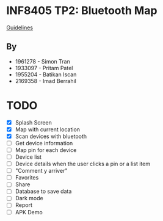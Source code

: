 # INF8405 TP2: Bluetooth Map

[Guidelines](INF8405%20-%20TP2%20-%20H2023.pdf)

## By

- 1961278 - Simon Tran
- 1933097 - Pritam Patel
- 1955204 - Batikan Iscan
- 2169358 - Imad Berrahil

# TODO

- [x] Splash Screen
- [x] Map with current location
- [x] Scan devices with bluetooth
- [ ] Get device information
- [ ] Map pin for each device
- [ ] Device list
- [ ] Device details when the user clicks a pin or a list item
- [ ] "Comment y arriver"
- [ ] Favorites
- [ ] Share
- [ ] Database to save data
- [ ] Dark mode
- [ ] Report
- [ ] APK Demo
